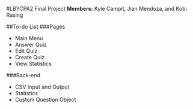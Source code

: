 #LBYCPA2 Final Project
**Members:** Kyle Campit, Jian Mendoza, and Kobi Rasing

##To-do List
###Pages
- Main Menu
- Answer Quiz
- Edit Quiz
- Create Quiz
- View Statistics

###Back-end
- CSV Input and Output
- Statistics
- Custom Question Object
